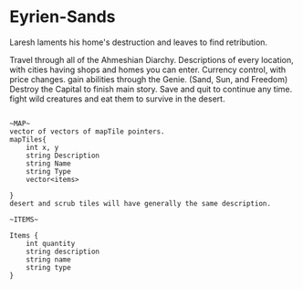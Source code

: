 # Eyrien-Sands
Laresh laments his home's destruction and leaves to find retribution.

Travel through all of the Ahmeshian Diarchy.
Descriptions of every location, with cities having shops and homes you can enter.
Currency control, with price changes.
gain abilities through the Genie. (Sand, Sun, and Freedom)
Destroy the Capital to finish main story.
Save and quit to continue any time.
fight wild creatures and eat them to survive in the desert.

~~~Psuedocode~~~

~MAP~
vector of vectors of mapTile pointers.
mapTiles{
	int x, y
	string Description
	string Name
	string Type
	vector<items>
	
}
desert and scrub tiles will have generally the same description.

~ITEMS~

Items {
	int quantity
	string description
	string name
	string type
}
